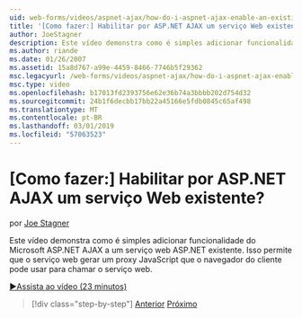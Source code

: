```yaml
---
uid: web-forms/videos/aspnet-ajax/how-do-i-aspnet-ajax-enable-an-existing-web-service
title: '[Como fazer:] Habilitar por ASP.NET AJAX um serviço Web existente? | Microsoft Docs'
author: JoeStagner
description: Este vídeo demonstra como é simples adicionar funcionalidade do Microsoft ASP.NET AJAX a um serviço web ASP.NET existente. Isso permite que o serviço web gene...
ms.author: riande
ms.date: 01/26/2007
ms.assetid: 15a8d767-a99e-4459-8466-7746b5f29362
msc.legacyurl: /web-forms/videos/aspnet-ajax/how-do-i-aspnet-ajax-enable-an-existing-web-service
msc.type: video
ms.openlocfilehash: b17013fd2393756e62e36b74a3bbbb202d754d32
ms.sourcegitcommit: 24b1f6decbb17bb22a45166e5fdb0845c65af498
ms.translationtype: MT
ms.contentlocale: pt-BR
ms.lasthandoff: 03/01/2019
ms.locfileid: "57063523"
---
```

<a name="how-do-i-aspnet-ajax-enable-an-existing-web-service"></a>[Como fazer:] Habilitar por ASP.NET AJAX um serviço Web existente?
====================
por [Joe Stagner](https://github.com/JoeStagner)

Este vídeo demonstra como é simples adicionar funcionalidade do Microsoft ASP.NET AJAX a um serviço web ASP.NET existente. Isso permite que o serviço web gerar um proxy JavaScript que o navegador do cliente pode usar para chamar o serviço web.

[&#9654;Assista ao vídeo (23 minutos)](https://channel9.msdn.com/Blogs/ASP-NET-Site-Videos/how-do-i-aspnet-ajax-enable-an-existing-web-service)

> [!div class="step-by-step"]
> [Anterior](how-do-i-add-aspnet-ajax-features-to-an-existing-web-application.md)
> [Próximo](how-do-i-use-the-aspnet-ajax-client-library-controls.md)
